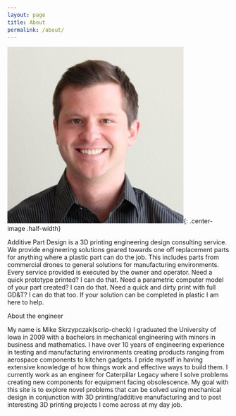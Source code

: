 ```yaml
---
layout: page
title: About
permalink: /about/
---
```

![Sexy John Stamos](/images/me.jpg){: .center-image .half-width}

Additive Part Design is a 3D printing engineering design consulting service. We provide engineering solutions geared towards one off replacement parts for anything where a plastic part can do the job. This includes parts from commercial drones to general solutions for manufacturing environments. Every service provided is executed by the owner and operator. Need a quick prototype printed? I can do that. Need a parametric computer model of your part created? I can do that. Need a quick and dirty print with full GD&amp;T? I can do that too. If your solution can be completed in plastic I am here to help.

About the engineer

My name is Mike Skrzypczak(scrip-check) I graduated the University of Iowa in 2009 with a bachelors in mechanical engineering with minors in business and mathematics. I have over 10 years of engineering experience in testing and manufacturing environments creating products ranging from aerospace components to kitchen gadgets. I pride myself in having extensive knowledge of how things work and effective ways to build them. I currently work as an engineer for Caterpillar Legacy where I solve problems creating new components for equipment facing obsolescence. My goal with this site is to explore novel problems that can be solved using mechanical design in conjunction with 3D printing/additive manufacturing and to post interesting 3D printing projects I come across at my day job.
